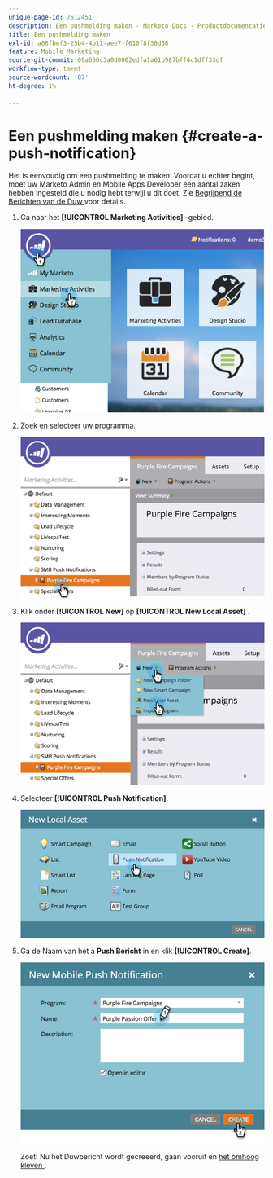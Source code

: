 ```yaml
---
unique-page-id: 7512451
description: Een pushmelding maken - Marketo Docs - Productdocumentatie
title: Een pushmelding maken
exl-id: a08fbef3-25b4-4b11-aee7-f610f8f30d36
feature: Mobile Marketing
source-git-commit: 09a656c3a0d0002edfa1a61b987bff4c1dff33cf
workflow-type: tm+mt
source-wordcount: '87'
ht-degree: 1%

---
```


# Een pushmelding maken {#create-a-push-notification}

Het is eenvoudig om een pushmelding te maken. Voordat u echter begint, moet uw Marketo Admin en Mobile Apps Developer een aantal zaken hebben ingesteld die u nodig hebt terwijl u dit doet. Zie [ Begrijpend de Berichten van de Duw ](/help/marketo/product-docs/mobile-marketing/push-notifications/understanding-push-notifications.md) voor details.

1. Ga naar het **[!UICONTROL Marketing Activities]** -gebied.

   ![](assets/image2015-4-22-18-3a46-3a14.png)

1. Zoek en selecteer uw programma.

   ![](assets/image2015-4-23-13-3a31-3a43.png)

1. Klik onder **[!UICONTROL New]** op **[!UICONTROL New Local Asset]** .

   ![](assets/image2015-4-23-13-3a33-3a20.png)

1. Selecteer **[!UICONTROL Push Notification]**.

   ![](assets/image2015-4-23-13-3a35-3a6.png)

1. Ga de Naam van het a **Push Bericht** in en klik **[!UICONTROL Create]**.

   ![](assets/image2015-4-23-13-3a36-3a56.png)

   Zoet! Nu het Duwbericht wordt gecreeerd, gaan vooruit en [ het omhoog kleven ](/help/marketo/product-docs/mobile-marketing/push-notifications/configure-mobile-push-notification.md).
